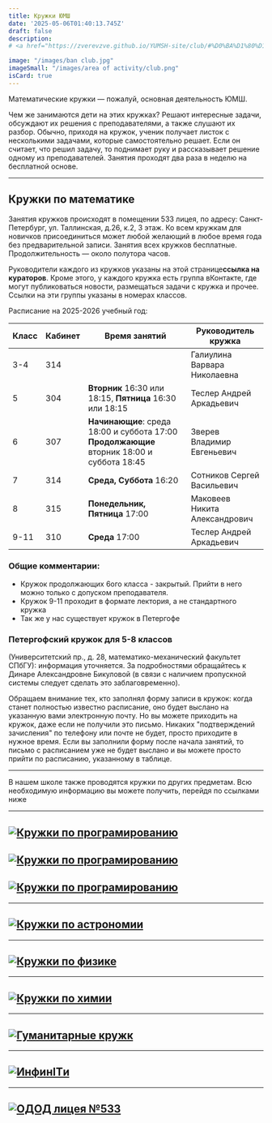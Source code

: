 ```yaml
---
title: Кружки ЮМШ
date: '2025-05-06T01:40:13.745Z'
draft: false
description: 
# <a href="https://zverevzve.github.io/YUMSH-site/club/#%D0%BA%D1%80%D1%83%D0%B6%D0%BA%D0%B8-%D0%BF%D0%BE-%D0%BC%D0%B0%D1%82%D0%B5%D0%BC%D0%B0%D1%82%D0%B8%D0%BA%D0%B5"> Математика </a> <a href="https://zverevzve.github.io/YUMSH-site/club/#%D0%BA%D1%80%D1%83%D0%B6%D0%BA%D0%B8-%D0%BF%D0%BE-%D0%BF%D1%80%D0%BE%D0%B3%D1%80%D0%B0%D0%BC%D0%B8%D1%80%D0%BE%D0%B2%D0%B0%D0%BD%D0%B8%D1%8E"> Программирование </a>

image: "/images/ban club.jpg"
imageSmall: "/images/area of ​​activity/club.png"
isCard: true
---
```

Математические кружки — пожалуй, основная деятельность ЮМШ.

Чем же занимаются дети на этих кружках? Решают интересные задачи, обсуждают их решения с преподавателями, а также слушают их разбор. Обычно, приходя на кружок, ученик получает листок с несколькими задачами, которые самостоятельно решает. Если он считает, что решил задачу, то поднимает руку и рассказывает решение одному из преподавателей. Занятия проходят два раза в неделю на бесплатной основе.

---
## Кружки по математике

Занятия кружков происходят в помещении 533 лицея, по адресу: Санкт-Петербург, ул. Таллинская, д.26, к.2, 3 этаж. Ко всем кружкам для новичков присоединиться может любой желающий в любое время года без предварительной записи. Занятия всех кружков бесплатные. Продолжительность — около полутора часов.

Руководители каждого из кружков указаны на этой странице**ссылка на кураторов**. Кроме этого, у каждого кружка есть группа вКонтакте, где могут публиковаться новости, размещаться задачи с кружка и прочее. Ссылки на эти группы указаны в номерах классов.


Расписание на 2025-2026 учебный год:

| Класс | Кабинет | Время занятий                                                                               | Руководитель кружка           | 
|-------|---------|---------------------------------------------------------------------------------------------|-------------------------------|
| <nobr>3-4</nobr>   | 314     |                                                                                             | Галиулина Варвара Николаевна  |
| 5     | 304     | **Вторник**  16:30 или 18:15, **Пятница** 16:30 или 18:15                                   | Теслер Андрей Аркадьевич      |
| 6     | 307     | **Начинающие**: среда 18:00 и суббота 17:00 **Продолжающие**  вторник 18:00 и суббота 18:45 | Зверев Владимир Евгеньевич    |
| 7     | 314     | **Среда, Суббота** 16:20                                                                    | Сотников Сергей Васильевич    |
| 8     | 315     | **Понедельник, Пятница** 17:00                                                              | Маковеев Никита Александрович |
| <nobr>9-11</nobr>  | 310     | **Среда** 17:00                                                                             | Теслер Андрей Аркадьевич      |


### Общие комментарии:
* Кружок продолжающих 6ого класса - закрытый. Прийти в него можно только с допуском преподавателя. 
* Кружок 9-11 проходит в формате лектория, а не стандартного кружка
* Так же у нас существует кружок в Петергофе 

### Петергофский кружок для 5-8 классов 

(Университетский пр., д. 28, математико-механический факультет СПбГУ): информация уточняется. За подробностями обращайтесь к Динаре Александровне Бикуловой (в связи с наличием пропускной системы следует сделать это заблаговременно).

Обращаем внимание тех, кто заполнял форму записи в кружок: когда станет полностью известно расписание, оно будет выслано на указанную вами электронную почту. Но вы можете приходить на кружок, даже если не получили это письмо. Никаких "подтверждений зачисления" по телефону или почте не будет, просто приходите в нужное время. Если вы заполнили форму после начала занятий, то письмо с расписанием уже не будет выслано и вы можете просто прийти по расписанию, указанному в таблице.

---
В нашем  школе также проводятся кружки по других предметам. Всю необходимую информацию вы можете получить, перейдя по ссылками ниже

---
## [![Кружки по програмированию](https://zverevzve.github.io/YUMSH-site/images/миниплашки_размер1-12.png)](https://vk.com/yumshcoding)

## [![Кружки по програмированию](https://zverevzve.github.io/YUMSH-site/images/миниплашки_размер2-15.png)](https://vk.com/yumshcoding)

## [![Кружки по програмированию](https://zverevzve.github.io/YUMSH-site/images/миниплашки_размер3-18.png)](https://vk.com/yumshcoding)

---
## [![Кружки по астрономии](https://zverevzve.github.io/YUMSH-site/images/плашки_сайтюмш-05.png)](http://school.astro.spbu.ru/?q=node/299)

---
## [![Кружки по физике](https://zverevzve.github.io/YUMSH-site/images/плашки_сайтюмш-02.png)](/club/phys)

---
## [![Кружки по химии](https://zverevzve.github.io/YUMSH-site/images/плашки_сайтюмш-08.png)](https://docs.google.com/spreadsheets/d/1fSyPJxVL8adyolzkyrx03sQB6GfVfU4hLo8OakD4ftM/edit?usp=drivesdk)

---
## [![Гуманитарные кружк](https://zverevzve.github.io/YUMSH-site/images/плашки_сайтюмш-09.png)](/club/gum)

---
## [![ИнфинITи](https://zverevzve.github.io/YUMSH-site/images/плашки_сайтюмш-04.png)](https://vk.com/infiniti533)

---
## [![ОДОД лицея №533](https://zverevzve.github.io/YUMSH-site/images/плашки_сайтюмш-06.png)](https://odod533spb.tilda.ws/#rec794396195)